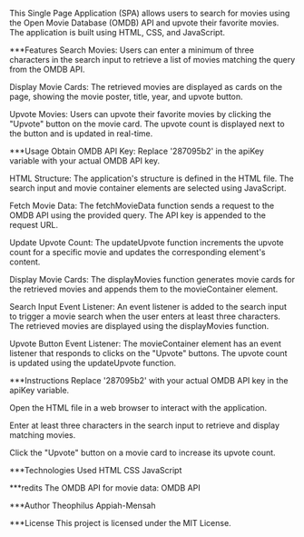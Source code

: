 

This Single Page Application (SPA) allows users to search for movies using the Open Movie Database (OMDB) API and upvote their favorite movies. The application is built using HTML, CSS, and JavaScript.

***Features
Search Movies: Users can enter a minimum of three characters in the search input to retrieve a list of movies matching the query from the OMDB API.

Display Movie Cards: The retrieved movies are displayed as cards on the page, showing the movie poster, title, year, and upvote button.

Upvote Movies: Users can upvote their favorite movies by clicking the "Upvote" button on the movie card. The upvote count is displayed next to the button and is updated in real-time.

***Usage
Obtain OMDB API Key: Replace '287095b2' in the apiKey variable with your actual OMDB API key.

HTML Structure: The application's structure is defined in the HTML file. The search input and movie container elements are selected using JavaScript.

Fetch Movie Data: The fetchMovieData function sends a request to the OMDB API using the provided query. The API key is appended to the request URL.

Update Upvote Count: The updateUpvote function increments the upvote count for a specific movie and updates the corresponding element's content.

Display Movie Cards: The displayMovies function generates movie cards for the retrieved movies and appends them to the movieContainer element.

Search Input Event Listener: An event listener is added to the search input to trigger a movie search when the user enters at least three characters. The retrieved movies are displayed using the displayMovies function.

Upvote Button Event Listener: The movieContainer element has an event listener that responds to clicks on the "Upvote" buttons. The upvote count is updated using the updateUpvote function.

***Instructions
Replace '287095b2' with your actual OMDB API key in the apiKey variable.

Open the HTML file in a web browser to interact with the application.

Enter at least three characters in the search input to retrieve and display matching movies.

Click the "Upvote" button on a movie card to increase its upvote count.

***Technologies Used
HTML
CSS
JavaScript

***redits
The OMDB API for movie data: OMDB API

***Author
Theophilus Appiah-Mensah

***License
This project is licensed under the MIT License.






